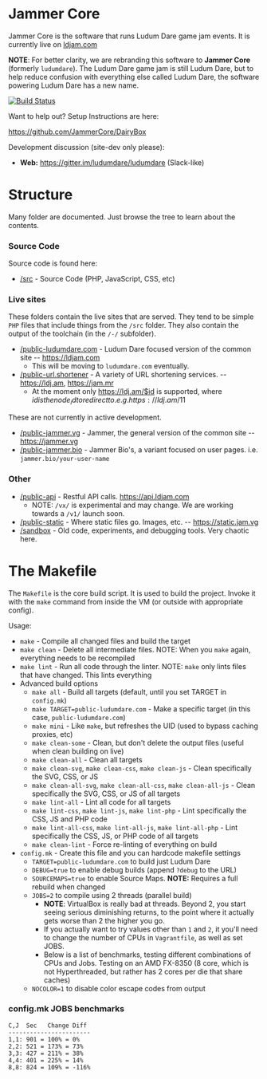 # Jammer Core
Jammer Core is the software that runs Ludum Dare game jam events. It is currently live on [ldjam.com](https://ldjam.com/)

**NOTE**: For better clarity, we are rebranding this software to **Jammer Core** (formerly `ludumdare`). The Ludum Dare game jam is still Ludum Dare, but to help reduce confusion with everything else called Ludum Dare, the software powering Ludum Dare has a new name.

[![Build Status](https://travis-ci.org/ludumdare/ludumdare.svg?branch=master)](https://travis-ci.org/ludumdare/ludumdare)

Want to help out? Setup Instructions are here:

https://github.com/JammerCore/DairyBox

Development discussion (site-dev only please): 

* **Web:** https://gitter.im/ludumdare/ludumdare (Slack-like)


# Structure
Many folder are documented. Just browse the tree to learn about the contents.

### Source Code
Source code is found here:

* [/src](src/) - Source Code (PHP, JavaScript, CSS, etc)

### Live sites
These folders contain the live sites that are served. They tend to be simple `PHP` files that include things from the `/src` folder. They also contain the output of the toolchain (in the `/-/` subfolder).

* [/public-ludumdare.com](public-ludumdare.com/) - Ludum Dare focused version of the common site -- https://ldjam.com
  * This will be moving to `ludumdare.com` eventually.
* [/public-url.shortener](public-url.shortener) - A variety of URL shortening services. -- https://ldj.am, https://jam.mr
  * At the moment only https://ldj.am/$id is supported, where $id is the node_id to redirect to. e.g. https://ldj.am/$11
  
These are not currently in active development.
* [/public-jammer.vg](public-jammer.vg/) - Jammer, the general version of the common site -- https://jammer.vg
* [/public-jammer.bio](public-jammer.bio/) - Jammer Bio's, a variant focused on user pages. i.e. `jammer.bio/your-user-name`

### Other 
* [/public-api](public-api/) - Restful API calls. https://api.ldjam.com
  * NOTE: `/vx/` is experimental and may change. We are working towards a `/v1/` launch soon.
* [/public-static](public-static/) - Where static files go. Images, etc. -- https://static.jam.vg
* [/sandbox](sandbox/) - Old code, experiments, and debugging tools. Very chaotic here.

# The Makefile
The `Makefile` is the core build script. It is used to build the project. Invoke it with the `make` command from inside the VM (or outside with appropriate config).

Usage:
  * `make` - Compile all changed files and build the target
  * `make clean` - Delete all intermediate files. NOTE: When you `make` again, everything needs to be recompiled
  * `make lint` - Run all code through the linter. NOTE: `make` only lints files that have changed. This lints everything
  * Advanced build options
    * `make all` - Build all targets (default, until you set TARGET in `config.mk`)
    * `make TARGET=public-ludumdare.com` - Make a specific target (in this case, `public-ludumdare.com`)
    * `make mini` - Like `make`, but refreshes the UID (used to bypass caching proxies, etc)
    * `make clean-some` - Clean, but don't delete the output files (useful when clean building on live)
    * `make clean-all` - Clean all targets
    * `make clean-svg`, `make clean-css`, `make clean-js` - Clean specifically the SVG, CSS, or JS
    * `make clean-all-svg`, `make clean-all-css`, `make clean-all-js` - Clean specifically the SVG, CSS, or JS of all targets
    * `make lint-all` - Lint all code for all targets
    * `make lint-css`, `make lint-js`, `make lint-php` - Lint specifically the CSS, JS and PHP code
    * `make lint-all-css`, `make lint-all-js`, `make lint-all-php` - Lint specifically the CSS, JS, or PHP code of all targets
    * `make clean-lint` - Force re-linting of everything on build
  * `config.mk` - Create this file and you can hardcode makefile settings
    * `TARGET=public-ludumdare.com` to build just Ludum Dare
    * `DEBUG=true` to enable debug builds (append `?debug` to the URL)
    * `SOURCEMAPS=true` to enable Source Maps. **NOTE:** Requires a full rebuild when changed
    * `JOBS=2` to compile using 2 threads (parallel build)
      * **NOTE**: VirtualBox is really bad at threads. Beyond 2, you start seeing serious diminishing returns, to the point where it actually gets worse than 2 the higher you go.
      * If you actually want to try values other than `1` and `2`, it you'll need to change the number of CPUs in `Vagrantfile`, as well as set JOBS.
      * Below is a list of benchmarks, testing different combinations of CPUs and Jobs. Testing on an AMD FX-8350 (8 core, which is not Hyperthreaded, but rather has 2 cores per die that share caches)
    * `NOCOLOR=1` to disable color escape codes from output

### config.mk JOBS benchmarks

```
C,J  Sec   Change Diff
-----------------------
1,1: 901 = 100% = 0%
2,2: 521 = 173% = 73%
3,3: 427 = 211% = 38%
4,4: 401 = 225% = 14%
8,8: 824 = 109% = -116%
```
